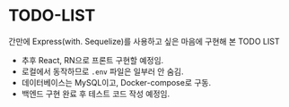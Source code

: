 # TODO-LIST

간만에 Express(with. Sequelize)를 사용하고 싶은 마음에 구현해 본 TODO LIST

- 추후 React, RN으로 프론트 구현할 예정임.
- 로컬에서 동작하므로 `.env` 파일은 일부러 안 숨김.
- 데이터베이스는 MySQL이고, Docker-compose로 구동.
- 백엔드 구현 완료 후 테스트 코드 작성 예정임.
